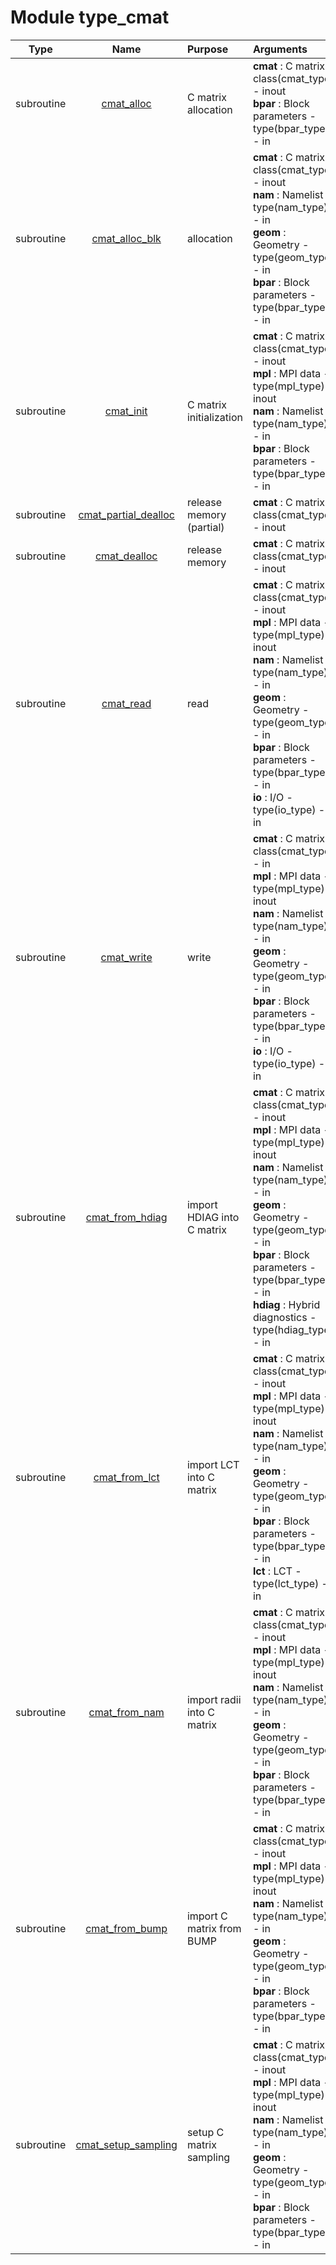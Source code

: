 # Module type_cmat

| Type | Name | Purpose | Arguments          |
| :--: | :--: | :------ | :----------------- |
| subroutine | [cmat_alloc](https://github.com/JCSDA/saber/tree/develop/src/saber/bump/type_cmat.F90#L65) | C matrix allocation | **cmat** :  C matrix - class(cmat_type) - inout<br>**bpar** :  Block parameters - type(bpar_type) - in |
| subroutine | [cmat_alloc_blk](https://github.com/JCSDA/saber/tree/develop/src/saber/bump/type_cmat.F90#L84) | allocation | **cmat** :  C matrix - class(cmat_type) - inout<br>**nam** :  Namelist - type(nam_type) - in<br>**geom** :  Geometry - type(geom_type) - in<br>**bpar** :  Block parameters - type(bpar_type) - in |
| subroutine | [cmat_init](https://github.com/JCSDA/saber/tree/develop/src/saber/bump/type_cmat.F90#L114) | C matrix initialization | **cmat** :  C matrix - class(cmat_type) - inout<br>**mpl** :  MPI data - type(mpl_type) - inout<br>**nam** :  Namelist - type(nam_type) - in<br>**bpar** :  Block parameters - type(bpar_type) - in |
| subroutine | [cmat_partial_dealloc](https://github.com/JCSDA/saber/tree/develop/src/saber/bump/type_cmat.F90#L135) | release memory (partial) | **cmat** :  C matrix - class(cmat_type) - inout |
| subroutine | [cmat_dealloc](https://github.com/JCSDA/saber/tree/develop/src/saber/bump/type_cmat.F90#L162) | release memory | **cmat** :  C matrix - class(cmat_type) - inout |
| subroutine | [cmat_read](https://github.com/JCSDA/saber/tree/develop/src/saber/bump/type_cmat.F90#L194) | read | **cmat** :  C matrix - class(cmat_type) - inout<br>**mpl** :  MPI data - type(mpl_type) - inout<br>**nam** :  Namelist - type(nam_type) - in<br>**geom** :  Geometry - type(geom_type) - in<br>**bpar** :  Block parameters - type(bpar_type) - in<br>**io** :  I/O - type(io_type) - in |
| subroutine | [cmat_write](https://github.com/JCSDA/saber/tree/develop/src/saber/bump/type_cmat.F90#L271) | write | **cmat** :  C matrix - class(cmat_type) - in<br>**mpl** :  MPI data - type(mpl_type) - inout<br>**nam** :  Namelist - type(nam_type) - in<br>**geom** :  Geometry - type(geom_type) - in<br>**bpar** :  Block parameters - type(bpar_type) - in<br>**io** :  I/O - type(io_type) - in |
| subroutine | [cmat_from_hdiag](https://github.com/JCSDA/saber/tree/develop/src/saber/bump/type_cmat.F90#L334) | import HDIAG into C matrix | **cmat** :  C matrix - class(cmat_type) - inout<br>**mpl** :  MPI data - type(mpl_type) - inout<br>**nam** :  Namelist - type(nam_type) - in<br>**geom** :  Geometry - type(geom_type) - in<br>**bpar** :  Block parameters - type(bpar_type) - in<br>**hdiag** :  Hybrid diagnostics - type(hdiag_type) - in |
| subroutine | [cmat_from_lct](https://github.com/JCSDA/saber/tree/develop/src/saber/bump/type_cmat.F90#L526) | import LCT into C matrix | **cmat** :  C matrix - class(cmat_type) - inout<br>**mpl** :  MPI data - type(mpl_type) - inout<br>**nam** :  Namelist - type(nam_type) - in<br>**geom** :  Geometry - type(geom_type) - in<br>**bpar** :  Block parameters - type(bpar_type) - in<br>**lct** :  LCT - type(lct_type) - in |
| subroutine | [cmat_from_nam](https://github.com/JCSDA/saber/tree/develop/src/saber/bump/type_cmat.F90#L598) | import radii into C matrix | **cmat** :  C matrix - class(cmat_type) - inout<br>**mpl** :  MPI data - type(mpl_type) - inout<br>**nam** :  Namelist - type(nam_type) - in<br>**geom** :  Geometry - type(geom_type) - in<br>**bpar** :  Block parameters - type(bpar_type) - in |
| subroutine | [cmat_from_bump](https://github.com/JCSDA/saber/tree/develop/src/saber/bump/type_cmat.F90#L659) | import C matrix from BUMP | **cmat** :  C matrix - class(cmat_type) - inout<br>**mpl** :  MPI data - type(mpl_type) - inout<br>**nam** :  Namelist - type(nam_type) - in<br>**geom** :  Geometry - type(geom_type) - in<br>**bpar** :  Block parameters - type(bpar_type) - in |
| subroutine | [cmat_setup_sampling](https://github.com/JCSDA/saber/tree/develop/src/saber/bump/type_cmat.F90#L772) | setup C matrix sampling | **cmat** :  C matrix - class(cmat_type) - inout<br>**mpl** :  MPI data - type(mpl_type) - inout<br>**nam** :  Namelist - type(nam_type) - in<br>**geom** :  Geometry - type(geom_type) - in<br>**bpar** :  Block parameters - type(bpar_type) - in |
